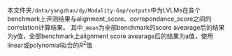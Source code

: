 本文件夹`/data/yangzhao/dy/Modality-Gap/outputs`中为LVLMs在各个benchmark上评测结果与alignment_score、correpondance_score之间的correlation计算结果。
其中`_mean`为全部benchmark的score avearage后的结果为y值，全部benchmark上alignment score avearage后的结果为a值，使用linear或polynomial拟合的$R^2$值